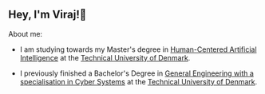## Hey, I'm Viraj!👋 

About me:
  
- I am studying towards my Master's degree in [Human-Centered Artificial Intelligence](https://www.dtu.dk/english/education/graduate/msc-programmes/human-centered-artificial-intelligence) at the [Technical University of Denmark](https://www.dtu.dk/english/).
  
- I previously finished a Bachelor's Degree in [General Engineering with a specialisation in Cyber Systems](https://www.dtu.dk/english/education/undergraduate/general-engineering) at the [Technical University of Denmark](https://www.dtu.dk/english/).
